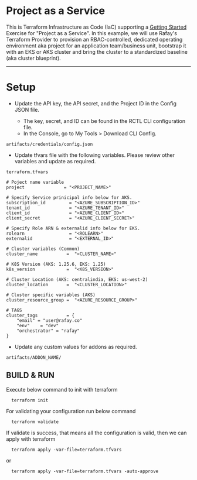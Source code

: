 # Project as a Service 

This is Terraform Infrastructure as Code (IaC) supporting a [Getting Started](https://docs.rafay.co/learn/quickstart/use_cases/pas_terraform/overview/) Exercise for "Project as a Service". In this example, we will use Rafay's Terraform Provider to provision an RBAC-controlled, dedicated operating environment aka project for an application team/business unit, bootstrap it with an EKS or AKS cluster and bring the cluster to a standardized baseline (aka cluster blueprint). 

---

# Setup

- Update the API key, the API secret, and the Project ID in the Config JSON file.

    - The key, secret, and ID can be found in the RCTL CLI configuration file.
	- In the Console, go to My Tools > Download CLI Config.

```
artifacts/credentials/config.json
```

- Update tfvars file with the following variables. Please review other variables and update as required.
```
terraform.tfvars

# Poject name variable
project               = "<PROJECT_NAME>"

# Specify Service prinicipal info below for AKS.
subscription_id         = "<AZURE_SUBSCRIPTION_ID>"
tenant_id               = "<AZURE_TENANT_ID>"
client_id               = "<AZURE_CLIENT_ID>"
client_secret           = "<AZURE_CLIENT_SECRET>"

# Specify Role ARN & externalid info below for EKS.
rolearn                 = "<ROLEARN>"
externalid              = "<EXTERNAL_ID>"

# Cluster variables (Common)
cluster_name           =  "<CLUSTER_NAME>"

# K8S Version (AKS: 1.25.6, EKS: 1.25)
k8s_version            =  "<K8S_VERSION>"

# Cluster Location (AKS: centralindia, EKS: us-west-2)
cluster_location       =  "<CLUSTER_LOCATION>"

# Cluster specific variables (AKS)
cluster_resource_group =  "<AZURE_RESOURCE_GROUP>"

# TAGS
cluster_tags           = {
    "email" = "user@rafay.co"
    "env"    = "dev"
    "orchestrator" = "rafay"
}
```

- Update any custom values for addons as required.
```
artifacts/ADDON_NAME/
```

## BUILD & RUN

  Execute below command to init with terraform
```
  terraform init
```

  For validating your configuration run below command
```
  terraform validate
```

  If validate is success, that means all the configuration is valid, then we can apply with terraform
```
  terraform apply -var-file=terraform.tfvars
```
  or
```
  terraform apply -var-file=terraform.tfvars -auto-approve
```
